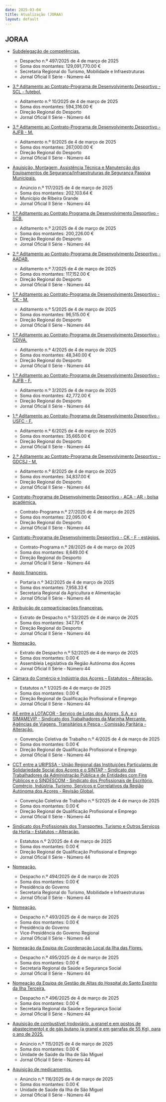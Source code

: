 ```yaml
---
date: 2025-03-04
title: Atualização (JORAA)
layout: default
---
```

## JORAA

* [Subdelegação de competências.](https://jo.azores.gov.pt/#/ato/b74175fc-56c6-4ac8-bca1-1a28e5759816)
  * Despacho n.º 497/2025 de 4 de março de 2025
  * Soma dos montantes: 129,091,770.00 €
  * Secretaria Regional do Turismo, Mobilidade e Infraestruturas
  * Jornal Oficial II Série - Número 44

* [3.º Aditamento ao Contrato-Programa de Desenvolvimento Desportivo - SCL - futebol.](https://jo.azores.gov.pt/#/ato/4965f304-91ca-4e94-970a-c8b76b45cb55)
  * Aditamento n.º 10/2025 de 4 de março de 2025
  * Soma dos montantes: 594,316.00 €
  * Direção Regional do Desporto
  * Jornal Oficial II Série - Número 44

* [3.º Aditamento ao Contrato-Programa de Desenvolvimento Desportivo - AJFB - M.](https://jo.azores.gov.pt/#/ato/88fb948e-792d-4713-9291-7cf6b1002b00)
  * Aditamento n.º 9/2025 de 4 de março de 2025
  * Soma dos montantes: 267,000.00 €
  * Direção Regional do Desporto
  * Jornal Oficial II Série - Número 44

* [Aquisição, Montagem, Assistência Técnica e Manutenção dos Equipamentos de Segurança/Infraestruturas de Segurança Passiva Municipais.](https://jo.azores.gov.pt/#/ato/6dfc272e-7b43-46a3-b3ec-119069169ff2)
  * Anúncio n.º 117/2025 de 4 de março de 2025
  * Soma dos montantes: 202,103.64 €
  * Município de Ribeira Grande
  * Jornal Oficial II Série - Número 44

* [1.º Aditamento ao Contrato Programa de Desenvolvimento Desportivo - SCB.](https://jo.azores.gov.pt/#/ato/173e93e7-07c2-4dd8-8dbf-48e6a83e1330)
  * Aditamento n.º 2/2025 de 4 de março de 2025
  * Soma dos montantes: 200,226.00 €
  * Direção Regional do Desporto
  * Jornal Oficial II Série - Número 44

* [2.º Aditamento ao Contrato-Programa de Desenvolvimento Desportivo - AADAB.](https://jo.azores.gov.pt/#/ato/760e9596-103b-4f87-ae50-f525f6a30baf)
  * Aditamento n.º 7/2025 de 4 de março de 2025
  * Soma dos montantes: 117,152.00 €
  * Direção Regional do Desporto
  * Jornal Oficial II Série - Número 44

* [1.º Aditamento ao Contrato-Programa de Desenvolvimento Desportivo - CK - M.](https://jo.azores.gov.pt/#/ato/dc01f03c-bb49-44ac-9936-a88448f7ee96)
  * Aditamento n.º 5/2025 de 4 de março de 2025
  * Soma dos montantes: 96,515.00 €
  * Direção Regional do Desporto
  * Jornal Oficial II Série - Número 44

* [1.º Aditamento ao Contrato-Programa de Desenvolvimento Desportivo - CDIVA.](https://jo.azores.gov.pt/#/ato/8c4514d7-d74a-4700-b05a-bf32924c489e)
  * Aditamento n.º 4/2025 de 4 de março de 2025
  * Soma dos montantes: 48,340.00 €
  * Direção Regional do Desporto
  * Jornal Oficial II Série - Número 44

* [1.º Aditamento ao Contrato-Programa de Desenvolvimento Desportivo - AJFB - F.](https://jo.azores.gov.pt/#/ato/fd1e5a47-dc42-4c83-aca8-683bb7a90f08)
  * Aditamento n.º 3/2025 de 4 de março de 2025
  * Soma dos montantes: 42,772.00 €
  * Direção Regional do Desporto
  * Jornal Oficial II Série - Número 44

* [1.º Aditamento ao Contrato-Programa de Desenvolvimento Desportivo - USFC - F.](https://jo.azores.gov.pt/#/ato/53ddc8c5-af96-453e-8a88-8a515a790ef5)
  * Aditamento n.º 6/2025 de 4 de março de 2025
  * Soma dos montantes: 35,665.00 €
  * Direção Regional do Desporto
  * Jornal Oficial II Série - Número 44

* [2.º Aditamento ao Contrato-Programa de Desenvolvimento Desportivo - GDCSJ - M.](https://jo.azores.gov.pt/#/ato/7938d7ce-a8ba-41ba-a395-8b21eac5cd4e)
  * Aditamento n.º 8/2025 de 4 de março de 2025
  * Soma dos montantes: 34,837.00 €
  * Direção Regional do Desporto
  * Jornal Oficial II Série - Número 44

* [Contrato-Programa de Desenvolvimento Desportivo - ACA - AR - bolsa académica.](https://jo.azores.gov.pt/#/ato/771dbe00-1f4f-426e-b437-3f00e1e93093)
  * Contrato-Programa n.º 27/2025 de 4 de março de 2025
  * Soma dos montantes: 22,095.00 €
  * Direção Regional do Desporto
  * Jornal Oficial II Série - Número 44

* [Contrato-Programa de Desenvolvimento Desportivo - CK - F - estágios.](https://jo.azores.gov.pt/#/ato/c7c6180e-d7db-454d-a96a-a13e492008da)
  * Contrato-Programa n.º 28/2025 de 4 de março de 2025
  * Soma dos montantes: 8,649.00 €
  * Direção Regional do Desporto
  * Jornal Oficial II Série - Número 44

* [Apoio financeiro.](https://jo.azores.gov.pt/#/ato/1c259647-8985-42a5-a36f-1dea82ce2089)
  * Portaria n.º 342/2025 de 4 de março de 2025
  * Soma dos montantes: 7,958.33 €
  * Secretaria Regional da Agricultura e Alimentação
  * Jornal Oficial II Série - Número 44

* [Atribuição de comparticipações financeiras.](https://jo.azores.gov.pt/#/ato/f13fcbb0-d08d-4b31-91b1-befeee0add50)
  * Extrato de Despacho n.º 53/2025 de 4 de março de 2025
  * Soma dos montantes: 347.70 €
  * Direção Regional do Desporto
  * Jornal Oficial II Série - Número 44

* [Nomeação.](https://jo.azores.gov.pt/#/ato/6b84f6e7-bcae-4799-a37f-33c00ee5df87)
  * Extrato de Despacho n.º 52/2025 de 4 de março de 2025
  * Soma dos montantes: 0.00 €
  * Assembleia Legislativa da Região Autónoma dos Açores
  * Jornal Oficial II Série - Número 44

* [Câmara do Comércio e Indústria dos Açores – Estatutos – Alteração.](https://jo.azores.gov.pt/#/ato/eca5dc94-77c3-4c8f-8381-f125e9283d5a)
  * Estatutos n.º 1/2025 de 4 de março de 2025
  * Soma dos montantes: 0.00 €
  * Direção Regional de Qualificação Profissional e Emprego
  * Jornal Oficial II Série - Número 44

* [AE entre a LOTAÇOR - Serviço de Lotas dos Açores, S.A. e o SIMAMEVIP - Sindicato dos Trabalhadores da Marinha Mercante, Agências de Viagens, Transitários e Pesca - Comissão Paritária - Alteração.](https://jo.azores.gov.pt/#/ato/aed3b9a5-9639-46e7-8b09-7c19a4df723d)
  * Convenção Coletiva de Trabalho n.º 4/2025 de 4 de março de 2025
  * Soma dos montantes: 0.00 €
  * Direção Regional de Qualificação Profissional e Emprego
  * Jornal Oficial II Série - Número 44

* [CCT entre a URIPSSA - União Regional das Instituições Particulares de Solidariedade Social dos Açores e o SINTAP - Sindicato dos Trabalhadores da Administração Pública e de Entidades com Fins Públicos e o SINDESCOM - Sindicato dos Profissionais de Escritório, Comércio, Indústria, Turismo, Serviços e Correlativos da Região Autónoma dos Açores - Revisão Global.](https://jo.azores.gov.pt/#/ato/e801450b-717c-40a2-93b9-6c09852f22f3)
  * Convenção Coletiva de Trabalho n.º 5/2025 de 4 de março de 2025
  * Soma dos montantes: 0.00 €
  * Direção Regional de Qualificação Profissional e Emprego
  * Jornal Oficial II Série - Número 44

* [Sindicato dos Profissionais dos Transportes, Turismo e Outros Serviços da Horta – Estatutos – Alteração.](https://jo.azores.gov.pt/#/ato/22207d7e-acfa-4059-94f4-22a616b45bc1)
  * Estatutos n.º 2/2025 de 4 de março de 2025
  * Soma dos montantes: 0.00 €
  * Direção Regional de Qualificação Profissional e Emprego
  * Jornal Oficial II Série - Número 44

* [Nomeação.](https://jo.azores.gov.pt/#/ato/cafb54c1-4f5d-4f57-89b2-389c3458a447)
  * Despacho n.º 494/2025 de 4 de março de 2025
  * Soma dos montantes: 0.00 €
  * Presidência do Governo
  * Secretaria Regional do Turismo, Mobilidade e Infraestruturas
  * Jornal Oficial II Série - Número 44

* [Nomeação.](https://jo.azores.gov.pt/#/ato/474ce35d-58e6-460f-8195-43da1bc49b5d)
  * Despacho n.º 493/2025 de 4 de março de 2025
  * Soma dos montantes: 0.00 €
  * Presidência do Governo
  * Vice-Presidência do Governo Regional
  * Jornal Oficial II Série - Número 44

* [Nomeação da Equipa de Coordenação Local da Ilha das Flores.](https://jo.azores.gov.pt/#/ato/1ed1f4bb-479f-4530-a94c-94a83f46e832)
  * Despacho n.º 495/2025 de 4 de março de 2025
  * Soma dos montantes: 0.00 €
  * Secretaria Regional da Saúde e Segurança Social
  * Jornal Oficial II Série - Número 44

* [Nomeação da Equipa de Gestão de Altas do Hospital do Santo Espírito da Ilha Terceira.](https://jo.azores.gov.pt/#/ato/4d405fbf-776e-477d-8e75-772b26ed0efe)
  * Despacho n.º 496/2025 de 4 de março de 2025
  * Soma dos montantes: 0.00 €
  * Secretaria Regional da Saúde e Segurança Social
  * Jornal Oficial II Série - Número 44

* [Aquisição de combustível (rodoviário, a granel e em postos de abastecimento) e de gás butano (a granel e em garrafas de 55 Kg), para o ano de 2025.](https://jo.azores.gov.pt/#/ato/0d75b477-fe69-4c8f-b5da-7f2ed695b3f4)
  * Anúncio n.º 115/2025 de 4 de março de 2025
  * Soma dos montantes: 0.00 €
  * Unidade de Saúde da Ilha de São Miguel
  * Jornal Oficial II Série - Número 44

* [Aquisição de medicamentos.](https://jo.azores.gov.pt/#/ato/d84e38e3-11dc-4ea1-924f-1e08d06ae285)
  * Anúncio n.º 116/2025 de 4 de março de 2025
  * Soma dos montantes: 0.00 €
  * Unidade de Saúde da Ilha de São Miguel
  * Jornal Oficial II Série - Número 44
